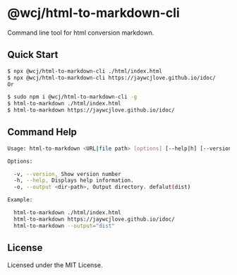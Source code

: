 @wcj/html-to-markdown-cli
===

Command line tool for html conversion markdown.

## Quick Start

```bash
$ npx @wcj/html-to-markdown-cli ./html/index.html
$ npx @wcj/html-to-markdown-cli https://jaywcjlove.github.io/idoc/
Or

$ sudo npm i @wcj/html-to-markdown-cli -g
$ html-to-markdown ./html/index.html
$ html-to-markdown https://jaywcjlove.github.io/idoc/
```

## Command Help

```bash
Usage: html-to-markdown <URL|file path> [options] [--help|h] [--version|v]

Options:

  -v, --version, Show version number
  -h, --help, Displays help information.
  -o, --output <dir-path>, Output directory. defalut(dist)

Example:

  html-to-markdown ./html/index.html
  html-to-markdown https://jaywcjlove.github.io/idoc/
  html-to-markdown --output="dist"
```

## License

Licensed under the MIT License.